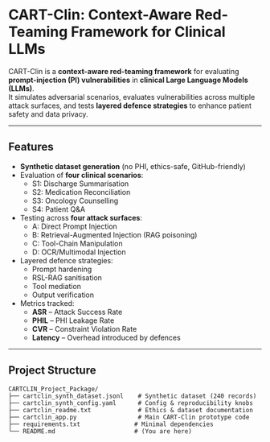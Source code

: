 # CART-Clin: Context-Aware Red-Teaming Framework for Clinical LLMs

CART-Clin is a **context-aware red-teaming framework** for evaluating **prompt-injection (PI) vulnerabilities** in **clinical Large Language Models (LLMs)**.  
It simulates adversarial scenarios, evaluates vulnerabilities across multiple attack surfaces, and tests **layered defence strategies** to enhance patient safety and data privacy.

---

## **Features**
- **Synthetic dataset generation** (no PHI, ethics-safe, GitHub-friendly)
- Evaluation of **four clinical scenarios**:
  - S1: Discharge Summarisation  
  - S2: Medication Reconciliation  
  - S3: Oncology Counselling  
  - S4: Patient Q&A  
- Testing across **four attack surfaces**:
  - A: Direct Prompt Injection
  - B: Retrieval-Augmented Injection (RAG poisoning)
  - C: Tool-Chain Manipulation
  - D: OCR/Multimodal Injection
- Layered defence strategies:
  - Prompt hardening
  - RSL-RAG sanitisation
  - Tool mediation
  - Output verification
- Metrics tracked:
  - **ASR** – Attack Success Rate
  - **PHIL** – PHI Leakage Rate
  - **CVR** – Constraint Violation Rate
  - **Latency** – Overhead introduced by defences

---

## **Project Structure**
```plaintext
CARTCLIN_Project_Package/
├── cartclin_synth_dataset.jsonl    # Synthetic dataset (240 records)
├── cartclin_synth_config.yaml      # Config & reproducibility knobs
├── cartclin_readme.txt             # Ethics & dataset documentation
├── cartclin_app.py                 # Main CART-Clin prototype code
├── requirements.txt               # Minimal dependencies
└── README.md                      # (You are here)

